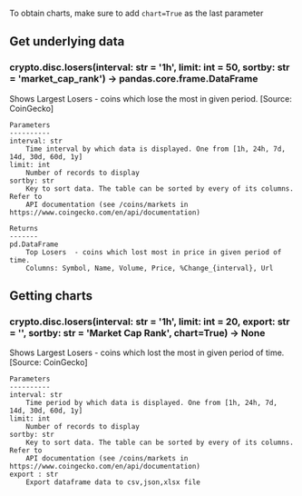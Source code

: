 To obtain charts, make sure to add `chart=True` as the last parameter

## Get underlying data 
### crypto.disc.losers(interval: str = '1h', limit: int = 50, sortby: str = 'market_cap_rank') -> pandas.core.frame.DataFrame

Shows Largest Losers - coins which lose the most in given period. [Source: CoinGecko]

    Parameters
    ----------
    interval: str
        Time interval by which data is displayed. One from [1h, 24h, 7d, 14d, 30d, 60d, 1y]
    limit: int
        Number of records to display
    sortby: str
        Key to sort data. The table can be sorted by every of its columns. Refer to
        API documentation (see /coins/markets in https://www.coingecko.com/en/api/documentation)

    Returns
    -------
    pd.DataFrame
        Top Losers  - coins which lost most in price in given period of time.
        Columns: Symbol, Name, Volume, Price, %Change_{interval}, Url

## Getting charts 
### crypto.disc.losers(interval: str = '1h', limit: int = 20, export: str = '', sortby: str = 'Market Cap Rank', chart=True) -> None

Shows Largest Losers - coins which lost the most in given period of time. [Source: CoinGecko]

    Parameters
    ----------
    interval: str
        Time period by which data is displayed. One from [1h, 24h, 7d, 14d, 30d, 60d, 1y]
    limit: int
        Number of records to display
    sortby: str
        Key to sort data. The table can be sorted by every of its columns. Refer to
        API documentation (see /coins/markets in https://www.coingecko.com/en/api/documentation)
    export : str
        Export dataframe data to csv,json,xlsx file

